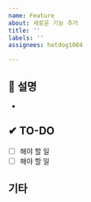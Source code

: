 ```yaml
---
name: Feature
about: 새로운 기능 추가
title: ''
labels: ''
assignees: hotdog1004

---
```


## 📄 설명
- 

## ✔ TO-DO
- [ ] 해야 할 일
- [ ] 해야 할 일

## 기타
